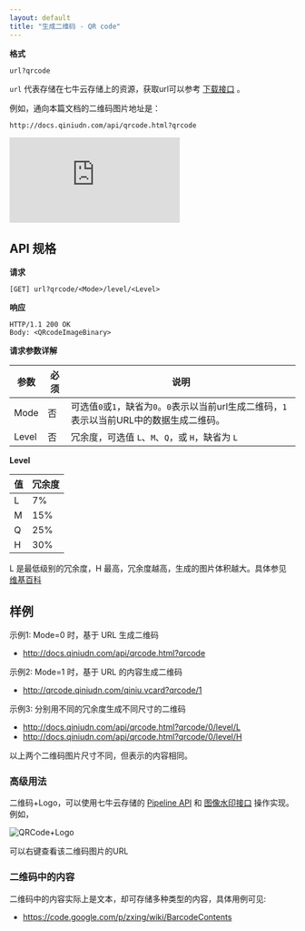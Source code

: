 ```yaml
---
layout: default
title: "生成二维码 - QR code"
---
```


**格式**

    url?qrcode

`url` 代表存储在七牛云存储上的资源，获取url可以参考 [下载接口](get.html) 。

例如，通向本篇文档的二维码图片地址是：

    http://docs.qiniudn.com/api/qrcode.html?qrcode

![通向本篇文档的二维码图片地址](http://docs.qiniudn.com/api/qrcode.html?qrcode)

## API 规格

**请求**

    [GET] url?qrcode/<Mode>/level/<Level>

**响应**

    HTTP/1.1 200 OK
    Body: <QRcodeImageBinary>

**请求参数详解**

参数  | 必须 | 说明
------|------|------
Mode  | 否   | 可选值`0`或`1`，缺省为`0`。`0`表示以当前url生成二维码，`1`表示以当前URL中的数据生成二维码。
Level | 否   | 冗余度，可选值 `L`、`M`、`Q`，或 `H`，缺省为 `L`

**Level**

值 | 冗余度
---|-------
L  | 7%
M  | 15%
Q  | 25%
H  | 30%

L 是最低级别的冗余度，H 最高，冗余度越高，生成的图片体积越大。具体参见 [维基百科](http://en.wikipedia.org/wiki/QR_code#Error_correction)


## 样例

示例1: Mode=0 时，基于 URL 生成二维码

- <http://docs.qiniudn.com/api/qrcode.html?qrcode>

示例2: Mode=1 时，基于 URL 的内容生成二维码

- <http://qrcode.qiniudn.com/qiniu.vcard?qrcode/1>

示例3: 分别用不同的冗余度生成不同尺寸的二维码

- <http://docs.qiniudn.com/api/qrcode.html?qrcode/0/level/L>
- <http://docs.qiniudn.com/api/qrcode.html?qrcode/0/level/H>

以上两个二维码图片尺寸不同，但表示的内容相同。


### 高级用法

二维码+Logo，可以使用七牛云存储的 [Pipeline API](pipeline.html) 和 [图像水印接口](image-process.html#watermark) 操作实现。例如，

![QRCode+Logo](http://qrcode.qiniudn.com/qiniu.vcard?qrcode/1/level/M|watermark/1/image/aHR0cDovL3FyY29kZS5xaW5pdWRuLmNvbS93ZWlib2xvZ282LnBuZz9pbWFnZU1vZ3IvdGh1bWJuYWlsLzMyeDMy/gravity/center/dx/0/dy/0)

可以右键查看该二维码图片的URL


### 二维码中的内容

二维码中的内容实际上是文本，却可存储多种类型的内容，具体用例可见:

- <https://code.google.com/p/zxing/wiki/BarcodeContents>
